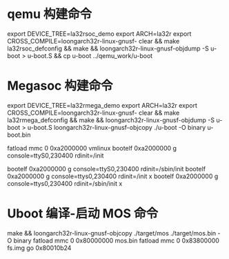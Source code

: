 # qemu 构建命令
export DEVICE_TREE=la32rsoc_demo
export ARCH=la32r
export CROSS_COMPILE=loongarch32r-linux-gnusf-
clear && make la32rsoc_defconfig && make && loongarch32r-linux-gnusf-objdump -S u-boot > u-boot.S && cp u-boot ../qemu_work/u-boot


# Megasoc 构建命令
export DEVICE_TREE=la32rmega_demo
export ARCH=la32r
export CROSS_COMPILE=loongarch32r-linux-gnusf-
clear && make la32rmega_defconfig && make && loongarch32r-linux-gnusf-objdump -S u-boot > u-boot.S
loongarch32r-linux-gnusf-objcopy ./u-boot -O binary u-boot.bin

fatload mmc 0 0xa2000000 vmlinux
bootelf 0xa2000000 g console=ttyS0,230400 rdinit=/init 

bootelf 0xa2000000 g console=ttyS0,230400 rdinit=/sbin/init
bootelf 0xa2000000 g console=ttys0,230400 rdinit=/init  x
bootelf 0xa2000000 g console=ttys0,230400 rdinit=/sbin/init x

# Uboot 编译-启动 MOS 命令
make && loongarch32r-linux-gnusf-objcopy ./target/mos ./target/mos.bin -O binary
fatload mmc 0 0x80000000 mos.bin
fatload mmc 0 0x83800000 fs.img
go 0x80010b24

